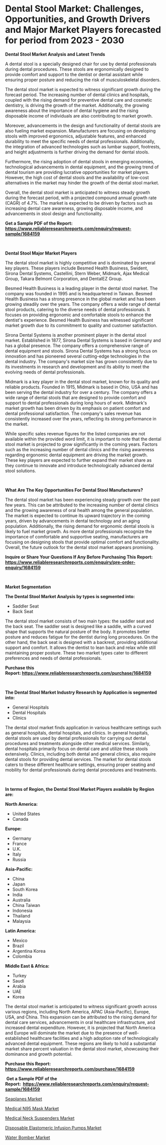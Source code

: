 <p><h1>Dental Stool Market: Challenges, Opportunities, and Growth Drivers and Major Market Players forecasted for period from 2023 - 2030</h1></p><p><strong>Dental Stool Market Analysis and Latest Trends</strong></p>
<p><p>A dental stool is a specially designed chair for use by dental professionals during dental procedures. These stools are ergonomically designed to provide comfort and support to the dentist or dental assistant while ensuring proper posture and reducing the risk of musculoskeletal disorders.</p><p>The dental stool market is expected to witness significant growth during the forecast period. The increasing number of dental clinics and hospitals, coupled with the rising demand for preventive dental care and cosmetic dentistry, is driving the growth of the market. Additionally, the growing awareness about the importance of dental hygiene and the rising disposable income of individuals are also contributing to market growth.</p><p>Moreover, advancements in the design and functionality of dental stools are also fueling market expansion. Manufacturers are focusing on developing stools with improved ergonomics, adjustable features, and enhanced durability to meet the specific needs of dental professionals. Additionally, the integration of advanced technologies such as lumbar support, footrests, and height adjustments is further driving the demand for dental stools.</p><p>Furthermore, the rising adoption of dental stools in emerging economies, technological advancements in dental equipment, and the growing trend of dental tourism are providing lucrative opportunities for market players. However, the high cost of dental stools and the availability of low-cost alternatives in the market may hinder the growth of the dental stool market.</p><p>Overall, the dental stool market is anticipated to witness steady growth during the forecast period, with a projected compound annual growth rate (CAGR) of 4.7%. The market is expected to be driven by factors such as increasing dental care awareness, growing disposable income, and advancements in stool design and functionality.</p></p>
<p><strong>Get a Sample PDF of the Report:&nbsp; <a href="https://www.reliableresearchreports.com/enquiry/request-sample/1684159">https://www.reliableresearchreports.com/enquiry/request-sample/1684159</a></strong></p>
<p>&nbsp;</p>
<p><strong>Dental Stool Major Market Players</strong></p>
<p><p>The dental stool market is highly competitive and is dominated by several key players. These players include Besmed Health Business, Swident, Sirona Dental Systems, Castellini, Stern Weber, Midmark, Ajax Medical Group, Takara Belmont Corporation, and DentalEZ Group. </p><p>Besmed Health Business is a leading player in the dental stool market. The company was founded in 1995 and is headquartered in Taiwan. Besmed Health Business has a strong presence in the global market and has been growing steadily over the years. The company offers a wide range of dental stool products, catering to the diverse needs of dental professionals. It focuses on providing ergonomic and comfortable stools to enhance the dentist's experience. Besmed Health Business has witnessed significant market growth due to its commitment to quality and customer satisfaction.</p><p>Sirona Dental Systems is another prominent player in the dental stool market. Established in 1877, Sirona Dental Systems is based in Germany and has a global presence. The company offers a comprehensive range of dental equipment and stools. Sirona Dental Systems has a strong focus on innovation and has pioneered several cutting-edge technologies in the dental industry. The company's market size has grown consistently due to its investments in research and development and its ability to meet the evolving needs of dental professionals.</p><p>Midmark is a key player in the dental stool market, known for its quality and reliable products. Founded in 1915, Midmark is based in Ohio, USA and has been serving the dental industry for over a century. The company offers a wide range of dental stools that are designed to provide comfort and support to dental professionals during long hours of work. Midmark's market growth has been driven by its emphasis on patient comfort and dental professional satisfaction. The company's sales revenue has consistently increased over the years, reflecting its strong performance in the market.</p><p>While specific sales revenue figures for the listed companies are not available within the provided word limit, it is important to note that the dental stool market is projected to grow significantly in the coming years. Factors such as the increasing number of dental clinics and the rising awareness regarding ergonomic dental equipment are driving the market growth. These key players are expected to further expand their market share as they continue to innovate and introduce technologically advanced dental stool solutions.</p></p>
<p>&nbsp;</p>
<p><strong>What Are The Key Opportunities For Dental Stool Manufacturers?</strong></p>
<p><p>The dental stool market has been experiencing steady growth over the past few years. This can be attributed to the increasing number of dental clinics and the growing awareness of oral health among the general population. The market is expected to continue its upward trajectory in the coming years, driven by advancements in dental technology and an aging population. Additionally, the rising demand for ergonomic dental stools is likely to fuel market growth. As more dental professionals recognize the importance of comfortable and supportive seating, manufacturers are focusing on designing stools that provide optimal comfort and functionality. Overall, the future outlook for the dental stool market appears promising.</p></p>
<p><strong>Inquire or Share Your Questions If Any Before Purchasing This Report: <a href="https://www.reliableresearchreports.com/enquiry/pre-order-enquiry/1684159">https://www.reliableresearchreports.com/enquiry/pre-order-enquiry/1684159</a></strong></p>
<p>&nbsp;</p>
<p><strong>Market Segmentation</strong></p>
<p><strong>The Dental Stool Market Analysis by types is segmented into:</strong></p>
<p><ul><li>Saddler Seat</li><li>Back Seat</li></ul></p>
<p><p>The dental stool market consists of two main types: the saddler seat and the back seat. The saddler seat is designed like a saddle, with a curved shape that supports the natural posture of the body. It promotes better posture and reduces fatigue for the dentist during long procedures. On the other hand, the back seat is designed with a backrest, providing additional support and comfort. It allows the dentist to lean back and relax while still maintaining proper posture. These two market types cater to different preferences and needs of dental professionals.</p></p>
<p><strong>Purchase this Report:&nbsp;<a href="https://www.reliableresearchreports.com/purchase/1684159">https://www.reliableresearchreports.com/purchase/1684159</a></strong></p>
<p>&nbsp;</p>
<p><strong>The Dental Stool Market Industry Research by Application is segmented into:</strong></p>
<p><ul><li>General Hospitals</li><li>Dental Hospitals</li><li>Clinics</li></ul></p>
<p><p>The dental stool market finds application in various healthcare settings such as general hospitals, dental hospitals, and clinics. In general hospitals, dental stools are used by dental professionals for carrying out dental procedures and treatments alongside other medical services. Similarly, dental hospitals primarily focus on dental care and utilize these stools extensively. Clinics, including both dental and general clinics, also require dental stools for providing dental services. The market for dental stools caters to these different healthcare settings, ensuring proper seating and mobility for dental professionals during dental procedures and treatments.</p></p>
<p>&nbsp;</p>
<p><strong>In terms of Region, the Dental Stool Market Players available by Region are:</strong></p>
<p>
    <p> <strong> North America: </strong>
        <ul>
            <li>United States</li>
            <li>Canada</li>
        </ul>
        </p> 
    <p> <strong> Europe: </strong>
        <ul>
            <li>Germany</li>
            <li>France</li>
            <li>U.K.</li>
            <li>Italy</li>
            <li>Russia</li>
        </ul>
        </p> 
    <p> <strong> Asia-Pacific: </strong>
        <ul>
            <li>China</li>
            <li>Japan</li>
            <li>South Korea</li>
            <li>India</li>
            <li>Australia</li>
            <li>China Taiwan</li>
            <li>Indonesia</li>
            <li>Thailand</li>
            <li>Malaysia</li>
        </ul>
        </p> 
    <p> <strong> Latin America: </strong>
        <ul>
            <li>Mexico</li>
            <li>Brazil</li>
            <li>Argentina Korea</li>
            <li>Colombia</li>
        </ul>
        </p> 
    <p> <strong> Middle East & Africa: </strong>
        <ul>
            <li>Turkey</li>
            <li>Saudi</li>
            <li>Arabia</li>
            <li>UAE</li>
            <li>Korea</li>
        </ul>
    </p>
    </p>
<p><p>The dental stool market is anticipated to witness significant growth across various regions, including North America, APAC (Asia-Pacific), Europe, USA, and China. This expansion can be attributed to the rising demand for dental care services, advancements in oral healthcare infrastructure, and increased dental expenditure. However, it is projected that North America and Europe will dominate the market due to the presence of well-established healthcare facilities and a high adoption rate of technologically advanced dental equipment. These regions are likely to hold a substantial market share percent valuation in the dental stool market, showcasing their dominance and growth potential.</p></p>
<p><strong>Purchase this Report: <a href="https://www.reliableresearchreports.com/purchase/1684159">https://www.reliableresearchreports.com/purchase/1684159</a></strong></p>
<p>&nbsp;<strong>Get a Sample PDF of the Report:&nbsp;&nbsp;<a href="https://www.reliableresearchreports.com/enquiry/request-sample/1684159">https://www.reliableresearchreports.com/enquiry/request-sample/1684159</a></strong></p>
<p><strong></strong></p>
<p><p><a href="https://github.com/Chiragrp23/Market-Research-Report-List-1/blob/main/seaplanes-market.md">Seaplanes Market</a></p><p><a href="https://www.linkedin.com/pulse/medical-n95-mask-market-size-growing-forecasted-period-pzvde/">Medical N95 Mask Market</a></p><p><a href="https://medium.com/@stoneernser2023/medical-neck-suspenders-market-trends-and-market-analysis-forecasted-for-period-2023-2030-6c87f94334e6">Medical Neck Suspenders Market</a></p><p><a href="https://www.linkedin.com/pulse/disposable-elastomeric-infusion-pumps-market-research-report-gcxze/">Disposable Elastomeric Infusion Pumps Market</a></p><p><a href="https://github.com/Chiragrp22/Market-Research-Report-List-1/blob/main/water-bomber-market.md">Water Bomber Market</a></p></p>